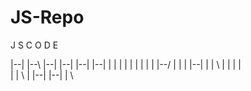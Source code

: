 # JS-Repo


J   S       C    O    D    E

|--|  |--\   |--|   |--|  |--| |--|
  |   |   |    |     |      |   |  |
  |   |--/     |     |      |   |--|
  |   |  \     |     |      |   |  \
  |   |   \    |     |--|  |--| |   \


